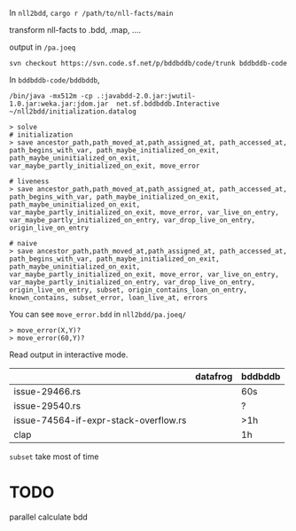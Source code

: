 In `nll2bdd`, `cargo r /path/to/nll-facts/main`

transform nll-facts to .bdd, .map, ....

output in `/pa.joeq`

```
svn checkout https://svn.code.sf.net/p/bddbddb/code/trunk bddbddb-code
```
In `bddbddb-code/bddbddb`,
```
/bin/java -mx512m -cp .:javabdd-2.0.jar:jwutil-1.0.jar:weka.jar:jdom.jar  net.sf.bddbddb.Interactive ~/nll2bdd/initialization.datalog
```

```
> solve
# initialization
> save ancestor_path,path_moved_at,path_assigned_at, path_accessed_at, path_begins_with_var, path_maybe_initialized_on_exit, path_maybe_uninitialized_on_exit, var_maybe_partly_initialized_on_exit, move_error

# liveness
> save ancestor_path,path_moved_at,path_assigned_at, path_accessed_at, path_begins_with_var, path_maybe_initialized_on_exit, path_maybe_uninitialized_on_exit, var_maybe_partly_initialized_on_exit, move_error, var_live_on_entry, var_maybe_partly_initialized_on_entry, var_drop_live_on_entry, origin_live_on_entry

# naive
> save ancestor_path,path_moved_at,path_assigned_at, path_accessed_at, path_begins_with_var, path_maybe_initialized_on_exit, path_maybe_uninitialized_on_exit, var_maybe_partly_initialized_on_exit, move_error, var_live_on_entry, var_maybe_partly_initialized_on_entry, var_drop_live_on_entry, origin_live_on_entry, subset, origin_contains_loan_on_entry, known_contains, subset_error, loan_live_at, errors
```

You can see `move_error.bdd` in `nll2bdd/pa.joeq/`


```
> move_error(X,Y)?
> move_error(60,Y)?
```
Read output in interactive mode.



|                                                                                   | datafrog | bddbddb |
| ----- | -----| -----|
| issue-29466.rs                                                     |    | 60s             |
| issue-29540.rs                                                     |                  | ?                 |
| issue-74564-if-expr-stack-overflow.rs       |            | >1h           |
| clap                                                                          |                   | 1h             |


`subset` take most of time

# TODO
parallel calculate bdd

